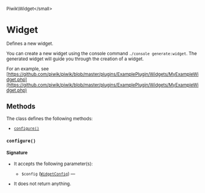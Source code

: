 <small>Piwik\Widget\</small>

Widget
======

Defines a new widget.

You can create a new widget using the console command `./console generate:widget`.
The generated widget will guide you through the creation of a widget.

For an example, see [https://github.com/piwik/piwik/blob/master/plugins/ExamplePlugin/Widgets/MyExampleWidget.php](https://github.com/piwik/piwik/blob/master/plugins/ExamplePlugin/Widgets/MyExampleWidget.php)

Methods
-------

The class defines the following methods:

- [`configure()`](#configure)

<a name="configure" id="configure"></a>
<a name="configure" id="configure"></a>
### `configure()`

#### Signature

-  It accepts the following parameter(s):
    - `$config` ([`WidgetConfig`](../../Piwik/Widget/WidgetConfig.md)) &mdash;
      
- It does not return anything.

